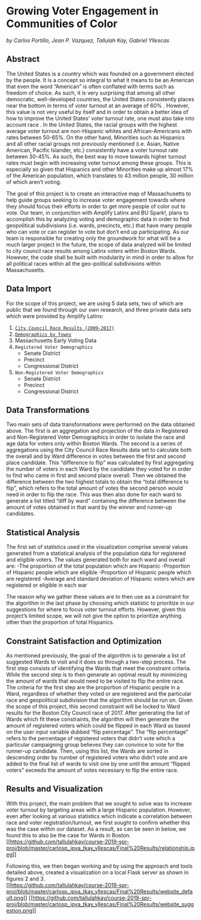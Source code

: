 # Growing Voter Engagement in Communities of Color

_by Carlos Portillo, Jean P. Vazquez, Tallulah Kay, Gabriel Yllescas_

## Abstract

The United States is a country which was founded on a government elected by the people. It is a concept so integral to what it means to be an American that even the word “American” is often conflated with terms such as freedom of choice. As such, it is very surprising that among all other democratic, well-developed countries, the United States consistently places near the bottom  in terms of voter turnout at an average of 60% . However, this value is not very useful by itself and in order to obtain a better idea of how to improve the United States’ voter turnout rate, one must also take into account race . In the United States, the racial groups with the highest average voter turnout are non-Hispanic whites and African-Americans with rates between 50-65%. On the other hand, Minorities such as Hispanics and all other racial groups not previously mentioned (i.e. Asian, Native American, Pacific Islander, etc.) consistently have a voter turnout rate between 30-45%. As such, the best way to move towards higher turnout rates must begin with increasing voter turnout among these groups. This is especially so given that Hispanics and other Minorities make up almost 17% of the American population, which translates to 43 million people, 30 million of which aren’t voting.  

The goal of this project is to create an interactive map of Massachusetts to help guide groups seeking to increase voter engagement towards where they should focus their efforts in order to get more people of color out to vote. Our team, in conjunction with Amplify Latinx and BU Spark!, plans to accomplish this by analyzing voting and demographic data in order to find geopolitical subdivisions (i.e. wards, precincts, etc.) that have many people who can vote or can register to vote but don’t end up participating. As our team is responsible for creating only the groundwork for what will be a much larger project in the future, the scope of data analyzed will be limited to city council race results among Latinx voters within Boston Wards. However, the code shall be built with modularity in mind in order to allow for all political races within all the geo-political subdivisions within Massachusetts.


## Data Import

For the scope of this project, we are using 5 data sets, two of which are public that we found through our own research, and three private data sets which were provided by Amplify Latinx:

1. [`City Council Race Results (2009-2017)`][results]
2. [`Demographics by Towns`][dems]
3. Massachusetts Early Voting Data
4. `Registered Voter Demographics`
   - Senate District
   - Precinct
   - Congressional District
5. `Non-Registered Voter Demographics`
   - Senate District
   - Precinct
   - Congressional District

## Data Transformations

Two main sets of data transformations were performed on the data obtained above. The first is an aggregation and projection of the data in Registered and Non-Registered Voter Demographics in order to isolate the race and age data for voters only within Boston Wards. The second is a series of aggregations using the City Council Race Results data set to calculate both the overall and by Ward difference in votes between the first and second place candidate. This “difference to flip” was calculated by first aggregating the number of voters in each Ward by the candidate they voted for in order to find who came in first and second place overall. Then we obtained the difference between the two highest totals to obtain the “total difference to flip”, which refers to the total amount of votes the second person would need in order to flip the race. This was then also done for each ward to generate a list titled “diff by ward” containing the difference between the amount of votes obtained in that ward by the winner and runner-up candidates. 

## Statistical Analysis

The first set of statistics used in the visualization comprise several values generated from a statistical analysis of the population data for registered and eligible voters. The values generated both for each ward and overall are: 
   -The proportion of the total population which are Hispanic
   -Proportion of Hispanic people which are eligible
   -Proportion of Hispanic people which are registered
   -Average and standard deviation of Hispanic voters which are registered or eligible in each war
   
The reason why we gather these values are to then use as a constraint for the algorithm in the last phase by choosing which statistic to prioritize in our suggestions for where to focus voter turnout efforts. However, given this project’s limited scope, we will not give the option to prioritize anything other than the proportion of total Hispanics. 

## Constraint Satisfaction and Optimization

As mentioned previously, the goal of the algorithm is to generate a list of suggested Wards to visit and it does so through a two-step process. The first step consists of identifying the Wards that meet the constraint criteria. While the second step is to then generate an optimal result by minimizing the amount of wards that would need to be visited to flip the entire race. The criteria for the first step are the proportion of Hispanic people in a Ward, regardless of whether they voted or are registered and the particular race and geopolitical subdivision that the algorithm should be run on. Given the scope of this project, this second constraint will be locked to Ward results for the Boston City Council race of 2017. After generating the list of Wards which fit these constraints, the algorithm will then generate the amount of registered voters which could be flipped in each Ward as based on the user input variable dubbed “flip percentage”. The “flip percentage” refers to the percentage of registered voters that didn’t vote which a particular campaigning group believes they can convince to vote for the runner-up candidate. Then, using this list, the Wards are sorted in descending order by number of registered voters who didn’t vote and are added to the final list of wards to visit one by one until the amount “flipped voters” exceeds the amount of votes necessary to flip the entire race.  

## Results and Visualization

With this project, the main problem that we sought to solve was to increase voter turnout by targeting areas with a large Hispanic population. However, even after looking at various statistics which indicate a correlation between race and voter registration/turnout, we first sought to confirm whether this was the case within our dataset. As a result, as can be seen in below, we found this to also be the case for Wards in Boston. 
[[https://github.com/tallulahkay/course-2019-spr-proj/blob/master/carlosp_jpva_tkay_yllescas/Final%20Results/relationship.jpeg]]

Following this, we then began working and by using the approach and tools detailed above, created a visualization on a local Flask server as shown in figures 2 and 3.  
[[https://github.com/tallulahkay/course-2019-spr-proj/blob/master/carlosp_jpva_tkay_yllescas/Final%20Results/website_default.png]]
[[https://github.com/tallulahkay/course-2019-spr-proj/blob/master/carlosp_jpva_tkay_yllescas/Final%20Results/website_suggestion.png]]





[amplify]: https://amplifylatinx.co/
[spark]: http://www.bu.edu/spark/
[results]: https://www.boston.gov/sites/default/files/2017_-_11-07-17_-_city_councillor_at_large_ward_precinct_results.pdf?fbclid=IwAR0FimlNPxQ1WkOBau8nOWlXGUCU_A_gtFel71KmKQkuUC7xnEVlBjGF-6I
[dems]: http://archive.boston.com/news/local/massachusetts/graphics/03_22_11_2010_census_town_population/?fbclid=IwAR1-4mbJ6MZbR9u2sNwsebbWGTaEo3pDR3wJjjAonrZEJhm1EbQz6i0mrW0
